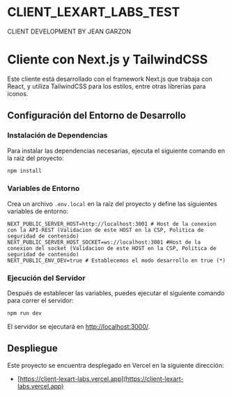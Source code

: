 # CLIENT_LEXART_LABS_TEST

CLIENT DEVELOPMENT BY JEAN GARZON


# Cliente con Next.js y TailwindCSS

Este cliente está desarrollado con el framework Next.js que trabaja con React, y utiliza TailwindCSS para los estilos, entre otras librerías para iconos.

## Configuración del Entorno de Desarrollo

### Instalación de Dependencias

Para instalar las dependencias necesarias, ejecuta el siguiente comando en la raíz del proyecto:

```bash
npm install
```

### Variables de Entorno

Crea un archivo `.env.local` en la raíz del proyecto y define las siguientes variables de entorno:

```env
NEXT_PUBLIC_SERVER_HOST=http://localhost:3001 # Host de la conexion con la API-REST (Validacion de este HOST en la CSP, Politica de seguridad de contenido)
NEXT_PUBLIC_SERVER_HOST_SOCKET=ws://localhost:3001 #Host de la conexion del socket (Validacion de este HOST en la CSP, Politica de seguridad de contenido)
NEXT_PUBLIC_ENV_DEV=true # Establecemos el modo desarrollo en true (*)
```

### Ejecución del Servidor

Después de establecer las variables, puedes ejecutar el siguiente comando para correr el servidor:

```bash
npm run dev
```

El servidor se ejecutará en [http://localhost:3000/](http://localhost:3000/).

## Despliegue

Este proyecto se encuentra desplegado en Vercel en la siguiente dirección:

- [https://client-lexart-labs.vercel.app](https://client-lexart-labs.vercel.app)



